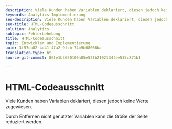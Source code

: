 ```yaml
---
description: Viele Kunden haben Variablen deklariert, diesen jedoch keine Werte zugewiesen.
keywords: Analytics-Implementierung
seo-description: Viele Kunden haben Variablen deklariert, diesen jedoch keine Werte zugewiesen.
seo-title: HTML-Codeausschnitt
solution: Analytics
subtopic: Fehlerbehebung
title: HTML-Codeausschnitt
topic: Entwickler und Implementierung
uuid: 3f57da82-4d41-47a2-9fcb-74b9b08068ba
translation-type: ht
source-git-commit: 86fe1b3650100a05e52fb2102134fee515c871b1

---
```



# HTML-Codeausschnitt

Viele Kunden haben Variablen deklariert, diesen jedoch keine Werte zugewiesen.

Durch Entfernen nicht genutzter Variablen kann die Größe der Seite reduziert werden.

